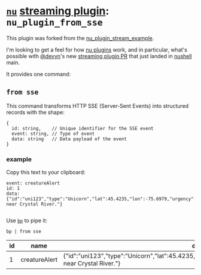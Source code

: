 # [`nu`](https://www.nushell.sh) [streaming plugin](https://github.com/nushell/nushell/pull/11911): `nu_plugin_from_sse`

This plugin was forked from the
[nu_plugin_stream_example](https://github.com/nushell/nushell/tree/main/crates/nu_plugin_stream_example).

I'm looking to get a feel for how [nu
plugins](https://www.nushell.sh/contributor-book/plugins.html#plugins) work,
and in particular, what's possible with [@devyn](https://github.com/devyn)'s
new [streaming plugin
PR](https://github.com/nushell/nushell/tree/main/crates/nu_plugin_stream_example)
that just landed in [nushell](https://www.nushell.sh) main.

It provides one command:

## `from sse`

This command transforms HTTP SSE (Server-Sent Events) into structured records with the shape:

```plaintext
{
  id: string,    // Unique identifier for the SSE event
  event: string, // Type of event
  data: string   // Data payload of the event
}
```

### example

Copy this text to your clipboard:

```
event: creatureAlert
id: 1
data: {"id":"uni123","type":"Unicorn","lat":45.4235,"lon":-75.6979,"urgency":"high","desc":"Injured near Crystal River."}


```

Use [`bp`](https://github.com/printfn/bp) to pipe it:

```nushell
bp | from sse
````

| id| name | data |
| --- | --- | --- |
|1|creatureAlert|{"id":"uni123","type":"Unicorn","lat":45.4235,"lon":-75.6979,"urgency":"high","desc":"Injured near Crystal River."} |
